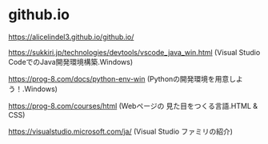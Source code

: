 # github.io
https://alicelindel3.github.io/github.io/

https://sukkiri.jp/technologies/devtools/vscode_java_win.html
(Visual Studio CodeでのJava開発環境構築.Windows)

https://prog-8.com/docs/python-env-win
(Pythonの開発環境を用意しよう！.Windows)

https://prog-8.com/courses/html
(Webページの 見た目をつくる言語.HTML & CSS)

https://visualstudio.microsoft.com/ja/
(Visual Studio ファミリの紹介)
